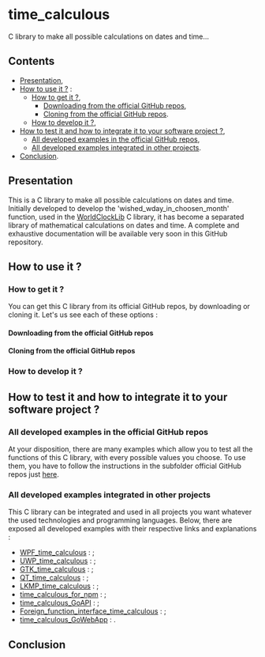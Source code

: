 # time_calculous

C library to make all possible calculations on dates and time...

## Contents

* [Presentation](#presentation),
* [How to use it ?](#how_to_use_it) :
  * [How to get it ?](#how_to_get_it),
    * [Downloading from the official GitHub repos](#from_downloading),
    * [Cloning from the official GitHub repos](#from_cloning).
  * [How to develop it ?](#how_to_develop_it),
* [How to test it and how to integrate it to your software project ?](#how_to_test_it_and_integrate_it),
  * [All developed examples in the official GitHub repos](#all_developed_examples_in_the_official_GitHub_repos),
  * [All developed examples integrated in other projects](#all_developed_examples_integrated_in_other_projets).
* [Conclusion](#conclusion).

<a name="presentation"></a>
## Presentation

This is a C library to make all possible calculations on dates and time. Initially developed to develop the 'wished_wday_in_choosen_month' function, used in the [WorldClockLib](https://github.com/Vicken-Ghoubiguian/WorldClockLib) C library, it has become a separated library of mathematical calculations on dates and time. A complete and exhaustive documentation will be available very soon in this GitHub repository.

<a name="how_to_use_it"></a>
## How to use it ?

<a name="how_to_get_it"></a>
### How to get it ?

You can get this C library from its official GitHub repos, by downloading or cloning it. Let's us see each of these options :

<a name="from_downloading"></a>
#### Downloading from the official GitHub repos

<a name="from_cloning"></a>
#### Cloning from the official GitHub repos

<a name="how_to_develop_it"></a>
### How to develop it ?

<a name="how_to_test_it_and_integrate_it"></a>
## How to test it and how to integrate it to your software project ?

<a name="all_developed_examples_in_the_official_GitHub_repos"></a>
### All developed examples in the official GitHub repos

At your disposition, there are many examples which allow you to test all the functions of this C library, with every possible values you choose. To use them, you have to follow the instructions in the subfolder official GitHub repos just [here](https://github.com/Vicken-Ghoubiguian/time_calculous/tree/main/tests).

<a name="all_developed_examples_integrated_in_other_projets"></a>
### All developed examples integrated in other projects

This C library can be integrated and used in all projects you want whatever the used technologies and programming languages. Below, there are exposed all developed examples with their respective links and explanations :

* [WPF_time_calculous](https://github.com/Vicken-Ghoubiguian/WPF_time_calculous) : ;
* [UWP_time_calculous](https://github.com/Vicken-Ghoubiguian/UWP_time_calculous) : ;
* [GTK_time_calculous](https://github.com/Vicken-Ghoubiguian/GTK_time_calculous) : ;
* [QT_time_calculous](https://github.com/Vicken-Ghoubiguian/QT_time_calculous) : ;
* [LKMP_time_calculous](https://github.com/Vicken-Ghoubiguian/LKMP_time_calculous) : ;
* [time_calculous_for_npm](https://github.com/Vicken-Ghoubiguian/time_calculous_for_npm) : ;
* [time_calculous_GoAPI](https://github.com/Vicken-Ghoubiguian/time_calculous_GoAPI) : ;
* [Foreign_function_interface_time_calculous](https://github.com/Vicken-Ghoubiguian/Foreign_function_interface_time_calculous) : ;
* [time_calculous_GoWebApp](https://github.com/Vicken-Ghoubiguian/time_calculous_GoWebApp) : .

<a name="conclusion"></a>
## Conclusion

